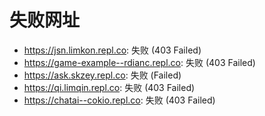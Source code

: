 # 失败网址
- https://jsn.limkon.repl.co: 失败 (403
Failed)
- https://game-example--rdianc.repl.co: 失败 (403
Failed)
- https://ask.skzey.repl.co: 失败 (Failed)
- https://qi.limqin.repl.co: 失败 (403
Failed)
- https://chatai--cokio.repl.co: 失败 (403
Failed)
